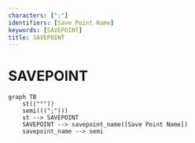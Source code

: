 ```yaml
---
characters: [";"]
identifiers: [Save Point Name]
keywords: [SAVEPOINT]
title: SAVEPOINT
---
```


# SAVEPOINT

```mermaid
graph TB
	st(("°"))
	semi(((";")))
	st --> SAVEPOINT
	SAVEPOINT --> savepoint_name([Save Point Name])
	savepoint_name --> semi
```
